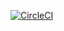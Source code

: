 [![CircleCI](https://circleci.com/gh/peterneely/standup/tree/master.svg?style=svg)](https://circleci.com/gh/peterneely/standup/tree/master)